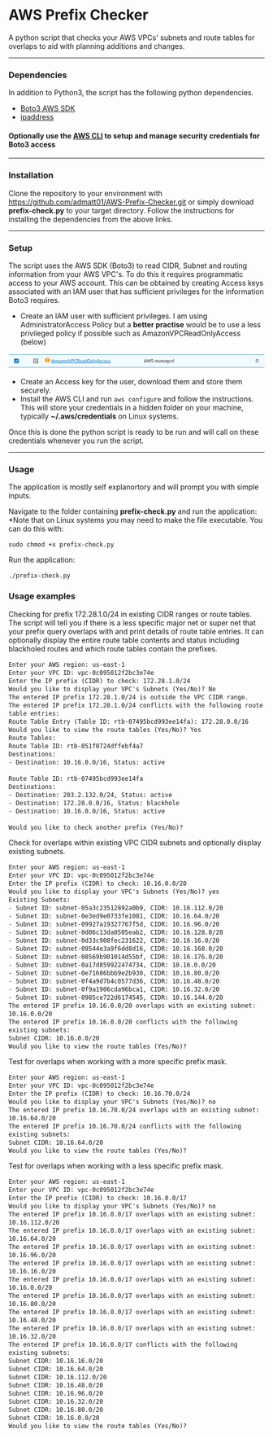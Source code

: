 # AWS Prefix Checker

A python script that checks your AWS VPCs' subnets and route tables for overlaps to aid with planning additions and changes.

---

### Dependencies

In addition to Python3, the script has the following python dependencies.


- [Boto3 AWS SDK](https://aws.amazon.com/sdk-for-python/)
- [ipaddress](https://pypi.org/project/ipaddress/)

#### Optionally use the [AWS CLI](https://aws.amazon.com/cli/) to setup and manage security credentials for Boto3 access
---

### Installation

Clone the repository to your environment with https://github.com/admatt01/AWS-Prefix-Checker.git or simply download **prefix-check.py** to your target directory. Follow the instructions for installing the dependencies from the above links.

---
### Setup

The script uses the AWS SDK (Boto3) to read CIDR, Subnet and routing information from your AWS VPC's. To do this it requires programmatic access to your AWS account. This can be obtained by creating Access keys associated with an IAM user that has sufficient privileges for the information Boto3 requires.

- Create an IAM user with sufficient privileges. I am using AdministratorAccess Policy but a **better practise** would be to use a less privileged policy if possible such as AmazonVPCReadOnlyAccess (below)

![Alt text](image.png)

- Create an Access key for the user, download them and store them securely.
- Install the AWS CLI and run `aws configure` and follow the instructions. This will store your credentials in a hidden folder on your machine, typically **~/.aws/credentials** on Linux systems.

Once this is done the python script is ready to be run and will call on these credentials whenever you run the script.

---
### Usage

The application is mostly self explanortory and will prompt you with simple inputs.

Navigate to the folder containing **prefix-check.py** and run the application:
*Note that on Linux systems you may need to make the file executable. You can do this with: 
```
sudo chmod +x prefix-check.py 
```
Run the application:
```
./prefix-check.py
``````
  ### Usage examples 
  Checking for prefix 172.28.1.0/24 in existing CIDR ranges or route tables. The script will tell you if there is a less specific major net or super net that your prefix query overlaps with and print details of route table entries. It can optionally display the entire route table contents and status including blackholed routes and which route tables contain the prefixes.
```
Enter your AWS region: us-east-1
Enter your VPC ID: vpc-0c095012f2bc3e74e
Enter the IP prefix (CIDR) to check: 172.28.1.0/24
Would you like to display your VPC's Subnets (Yes/No)? No
The entered IP prefix 172.28.1.0/24 is outside the VPC CIDR range.
The entered IP prefix 172.28.1.0/24 conflicts with the following route table entries:
Route Table Entry (Table ID: rtb-07495bcd993ee14fa): 172.28.0.0/16
Would you like to view the route tables (Yes/No)? Yes
Route Tables:
Route Table ID: rtb-051f0724dffebf4a7
Destinations:
- Destination: 10.16.0.0/16, Status: active

Route Table ID: rtb-07495bcd993ee14fa
Destinations:
- Destination: 203.2.132.0/24, Status: active
- Destination: 172.28.0.0/16, Status: blackhole
- Destination: 10.16.0.0/16, Status: active

Would you like to check another prefix (Yes/No)?
``````
Check for overlaps within existing VPC CIDR subnets and optionally display existing subnets.
```
Enter your AWS region: us-east-1
Enter your VPC ID: vpc-0c095012f2bc3e74e
Enter the IP prefix (CIDR) to check: 10.16.0.0/20
Would you like to display your VPC's Subnets (Yes/No)? yes
Existing Subnets:
- Subnet ID: subnet-05a3c23512892a0b9, CIDR: 10.16.112.0/20
- Subnet ID: subnet-0e3ed9e0733fe1081, CIDR: 10.16.64.0/20
- Subnet ID: subnet-09927a19327767f5d, CIDR: 10.16.96.0/20
- Subnet ID: subnet-0d06c13da0505eab2, CIDR: 10.16.128.0/20
- Subnet ID: subnet-0d33c908fec231622, CIDR: 10.16.16.0/20
- Subnet ID: subnet-09544e3a9f6dd8d16, CIDR: 10.16.160.0/20
- Subnet ID: subnet-08569b901014d55bf, CIDR: 10.16.176.0/20
- Subnet ID: subnet-0a17d859922474734, CIDR: 10.16.0.0/20
- Subnet ID: subnet-0e71686bbb9e2b930, CIDR: 10.16.80.0/20
- Subnet ID: subnet-0f4a9d7b4c0577d36, CIDR: 10.16.48.0/20
- Subnet ID: subnet-0f9a1906cda96bca1, CIDR: 10.16.32.0/20
- Subnet ID: subnet-0985ce722d6174545, CIDR: 10.16.144.0/20
The entered IP prefix 10.16.0.0/20 overlaps with an existing subnet: 10.16.0.0/20
The entered IP prefix 10.16.0.0/20 conflicts with the following existing subnets:
Subnet CIDR: 10.16.0.0/20
Would you like to view the route tables (Yes/No)?
``````
Test for overlaps when working with a more specific prefix mask.
```
Enter your AWS region: us-east-1
Enter your VPC ID: vpc-0c095012f2bc3e74e
Enter the IP prefix (CIDR) to check: 10.16.70.0/24
Would you like to display your VPC's Subnets (Yes/No)? no
The entered IP prefix 10.16.70.0/24 overlaps with an existing subnet: 10.16.64.0/20
The entered IP prefix 10.16.70.0/24 conflicts with the following existing subnets:
Subnet CIDR: 10.16.64.0/20
Would you like to view the route tables (Yes/No)?
``````
Test for overlaps when working with a less specific prefix mask.
```
Enter your AWS region: us-east-1
Enter your VPC ID: vpc-0c095012f2bc3e74e
Enter the IP prefix (CIDR) to check: 10.16.0.0/17
Would you like to display your VPC's Subnets (Yes/No)? no
The entered IP prefix 10.16.0.0/17 overlaps with an existing subnet: 10.16.112.0/20
The entered IP prefix 10.16.0.0/17 overlaps with an existing subnet: 10.16.64.0/20
The entered IP prefix 10.16.0.0/17 overlaps with an existing subnet: 10.16.96.0/20
The entered IP prefix 10.16.0.0/17 overlaps with an existing subnet: 10.16.16.0/20
The entered IP prefix 10.16.0.0/17 overlaps with an existing subnet: 10.16.0.0/20
The entered IP prefix 10.16.0.0/17 overlaps with an existing subnet: 10.16.80.0/20
The entered IP prefix 10.16.0.0/17 overlaps with an existing subnet: 10.16.48.0/20
The entered IP prefix 10.16.0.0/17 overlaps with an existing subnet: 10.16.32.0/20
The entered IP prefix 10.16.0.0/17 conflicts with the following existing subnets:
Subnet CIDR: 10.16.16.0/20
Subnet CIDR: 10.16.64.0/20
Subnet CIDR: 10.16.112.0/20
Subnet CIDR: 10.16.48.0/20
Subnet CIDR: 10.16.96.0/20
Subnet CIDR: 10.16.32.0/20
Subnet CIDR: 10.16.80.0/20
Subnet CIDR: 10.16.0.0/20
Would you like to view the route tables (Yes/No)?
``````

